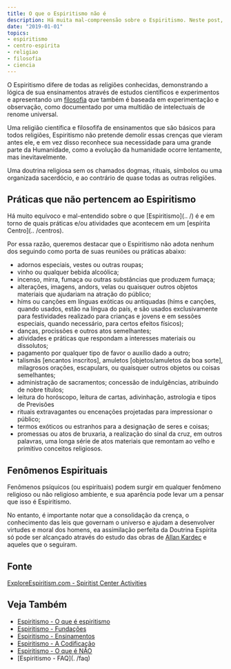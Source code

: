 ```yaml
---
title: O que o Espiritismo não é
description: Há muita mal-compreensão sobre o Espiritismo. Neste post, vamos entender o você não vai encontrar no Espiritismo.
date: "2019-01-01"
topics:
- espiritismo
- centro-espirita
- religiao
- filosofia
- ciencia
---
```


O Espiritismo difere de todas as religiões conhecidas, demonstrando a lógica de
sua ensinamentos através de estudos científicos e experimentos e apresentando um
[filosofia](../filosofia) que também é baseada em experimentação e observação,
como documentado por uma multidão de intelectuais de renome universal.

Uma religião científica e filosofifa de ensinamentos que são básicos para todos
religiões, Espiritismo não pretende demolir essas crenças que vieram antes ele,
e em vez disso reconhece sua necessidade para uma grande parte da Humanidade,
como a evolução da humanidade ocorre lentamente, mas inevitavelmente.
	     	
Uma doutrina religiosa sem os chamados dogmas, rituais, símbolos ou uma
organizada sacerdócio, e ao contrário de quase todas as outras religiões.

## Práticas que não pertencem ao Espiritismo
Há muito equívoco e mal-entendido sobre o que [Espiritismo](.. /)
é e em torno de quais práticas e/ou atividades que acontecem em um [espírita
Centro](.. /centros).

Por essa razão, queremos destacar que o Espiritismo não adota nenhum dos
seguindo como porta de suas reuniões ou práticas abaixo:

* adornos especiais, vestes ou outras roupas; 
* vinho ou qualquer bebida alcoólica; 
* incenso, mirra, fumaça ou outras substâncias que produzem fumaça; 
* alterações, imagens, andors, velas ou quaisquer outros objetos materiais que ajudariam
  na atração do público; 
* híms ou canções em línguas exóticas ou antiquadas (híms e canções, quando usados,
  estão na língua do país, e são usados exclusivamente para festividades
  realizado para crianças e jovens e em sessões especiais, quando necessário, para
  certos efeitos físicos); 
* danças, procissões e outros atos semelhantes; 
* atividades e práticas que respondam a interesses materiais ou dissolutos; 
* pagamento por qualquer tipo de favor o auxílio dado a outro; 
* talismãs [encantos inscritos], amuletos [objetos/amuletos da boa sorte], milagrosos
  orações, escapulars, ou quaisquer outros objetos ou coisas semelhantes; 
* administração de sacramentos; concessão de indulgências, atribuindo de nobre
  títulos; 
* leitura do horóscopo, leitura de cartas, adivinhação, astrologia e tipos de
  Previsões 
* rituais extravagantes ou encenações projetadas para impressionar o público; 
* termos exóticos ou estranhos para a designação de seres e coisas; 
* promessas ou atos de bruxaria, a realização do sinal da cruz, em outros
  palavras, uma longa série de atos materiais que remontam ao velho e primitivo
  conceitos religiosos.

## Fenômenos Espirituais
Fenômenos psíquicos (ou espirituais) podem surgir em qualquer fenômeno religioso
ou não religioso ambiente, e sua aparência pode levar um a pensar que isso é
Espiritismo.

No entanto, é importante notar que a consolidação da crença, o conhecimento das
leis que governam o universo e ajudam a desenvolver virtudes e moral dos homens,
ea assimilação perfeita da Doutrina Espírita só pode ser alcançado através do
estudo das obras de [Allan Kardec](/bio/allan-kardec) e aqueles que o seguiram.

## Fonte
[ExploreEspiritism.com - Spiritist Center Activities](http://www.explorespiritism.com/SPIRITIST%20CENTER%20ACTIVITIES.htm)

## Veja Também
* [Espiritismo - O que é espiritismo](../sobre)  
* [Espiritismo - Fundações](../fundações)  
* [Espiritismo - Ensinamentos](../ensinamentos)  
* [Espiritismo - A Codificação](../codificação)  
* [Espiritismo - O que é NÃO](../não-espiritismo)  
* [Espiritismo - FAQ](. /faq)

